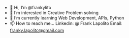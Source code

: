 - 👋 Hi, I’m @frankylito
- 👀 I’m interested in Creative Problem solving
- 🌱 I’m currently learning Web Development, APIs, Python
- 📫 How to reach me...
Linkedin: @ Frank Lapolito
Email: franky.lapolito@gmail.com 


<!---
frankylito/frankylito is a ✨ special ✨ repository because its `README.md` (this file) appears on your GitHub profile.
You can click the Preview link to take a look at your changes.
--->
